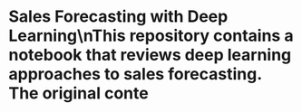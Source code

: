 # Sales Forecasting with Deep Learning\nThis repository contains a notebook that reviews deep learning approaches to sales forecasting. The original conte